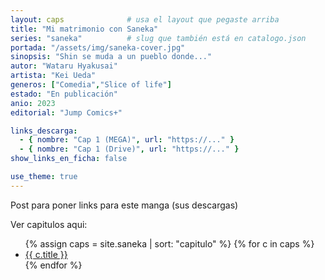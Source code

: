 ```yaml
---
layout: caps              # usa el layout que pegaste arriba
title: "Mi matrimonio con Saneka"
series: "saneka"          # slug que también está en catalogo.json
portada: "/assets/img/saneka-cover.jpg"
sinopsis: "Shin se muda a un pueblo donde..."
autor: "Wataru Hyakusai"
artista: "Kei Ueda"
generos: ["Comedia","Slice of life"]
estado: "En publicación"
anio: 2023
editorial: "Jump Comics+"

links_descarga:
  - { nombre: "Cap 1 (MEGA)", url: "https://..." }
  - { nombre: "Cap 1 (Drive)", url: "https://..." }
show_links_en_ficha: false

use_theme: true
---
```



Post para poner links para este manga (sus descargas)

Ver capitulos aqui:
<ul>
  {% assign caps = site.saneka | sort: "capitulo" %}
  {% for c in caps %}
    <li><a href="{{ site.baseurl }}{{ c.url }}">{{ c.title }}</a></li>
  {% endfor %}
  </ul>
